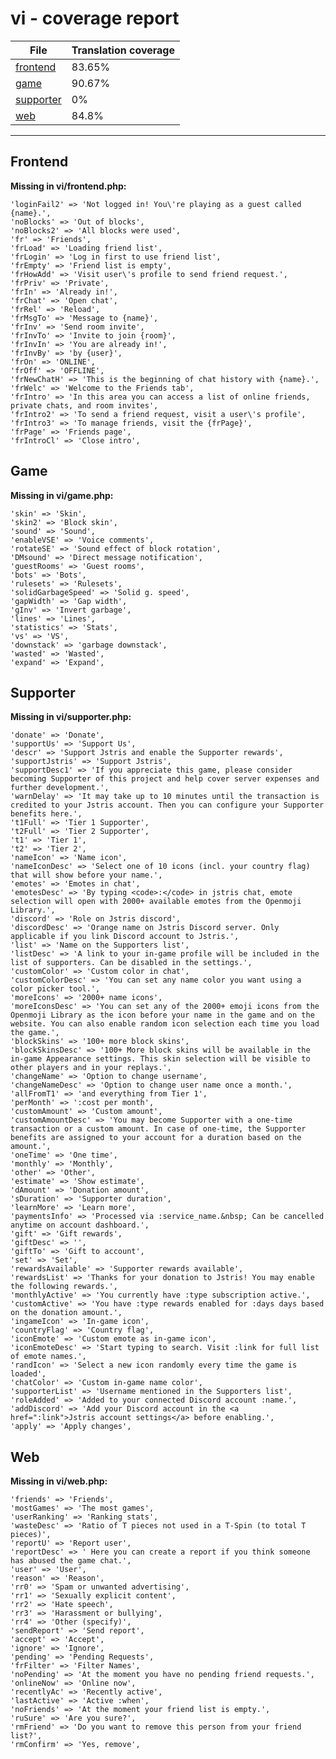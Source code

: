 <link rel="stylesheet" href="style.css">

# vi - coverage report

<table>
<thead>
    <tr>
        <th>File</th>
        <th colspan="2">Translation coverage</th>
    </tr>
</thead>
<tbody>
    <tr><td><a href="#">frontend</a></td><td>83.65%</td><td>
        <div class="pb">
            <span class="pb-fill" style="width: 83.65%;"></span>
        </div>
    </td></tr>
    <tr><td><a href="#">game</a></td><td>90.67%</td><td>
        <div class="pb">
            <span class="pb-fill" style="width: 90.67%;"></span>
        </div>
    </td></tr>
    <tr><td><a href="#">supporter</a></td><td>0%</td><td>
        <div class="pb">
            <span class="pb-fill" style="width: 0%;"></span>
        </div>
    </td></tr>
    <tr><td><a href="#">web</a></td><td>84.8%</td><td>
        <div class="pb">
            <span class="pb-fill" style="width: 84.8%;"></span>
        </div>
    </td></tr>
</tbody></table>

-----------------------

## Frontend

**Missing in vi/frontend.php:**

```
'loginFail2' => 'Not logged in! You\'re playing as a guest called {name}.',
'noBlocks' => 'Out of blocks',
'noBlocks2' => 'All blocks were used',
'fr' => 'Friends',
'frLoad' => 'Loading friend list',
'frLogin' => 'Log in first to use friend list',
'frEmpty' => 'Friend list is empty',
'frHowAdd' => 'Visit user\'s profile to send friend request.',
'frPriv' => 'Private',
'frIn' => 'Already in!',
'frChat' => 'Open chat',
'frRel' => 'Reload',
'frMsgTo' => 'Message to {name}',
'frInv' => 'Send room invite',
'frInvTo' => 'Invite to join {room}',
'frInvIn' => 'You are already in!',
'frInvBy' => 'by {user}',
'frOn' => 'ONLINE',
'frOff' => 'OFFLINE',
'frNewChatH' => 'This is the beginning of chat history with {name}.',
'frWelc' => 'Welcome to the Friends tab',
'frIntro' => 'In this area you can access a list of online friends, private chats, and room invites',
'frIntro2' => 'To send a friend request, visit a user\'s profile',
'frIntro3' => 'To manage friends, visit the {frPage}',
'frPage' => 'Friends page',
'frIntroCl' => 'Close intro',
```

## Game

**Missing in vi/game.php:**

```
'skin' => 'Skin',
'skin2' => 'Block skin',
'sound' => 'Sound',
'enableVSE' => 'Voice comments',
'rotateSE' => 'Sound effect of block rotation',
'DMsound' => 'Direct message notification',
'guestRooms' => 'Guest rooms',
'bots' => 'Bots',
'rulesets' => 'Rulesets',
'solidGarbageSpeed' => 'Solid g. speed',
'gapWidth' => 'Gap width',
'gInv' => 'Invert garbage',
'lines' => 'Lines',
'statistics' => 'Stats',
'vs' => 'VS',
'downstack' => 'garbage downstack',
'wasted' => 'Wasted',
'expand' => 'Expand',
```

## Supporter

**Missing in vi/supporter.php:**

```
'donate' => 'Donate',
'supportUs' => 'Support Us',
'descr' => 'Support Jstris and enable the Supporter rewards',
'supportJstris' => 'Support Jstris',
'supportDesc1' => 'If you appreciate this game, please consider becoming Supporter of this project and help cover server expenses and further development.',
'warnDelay' => 'It may take up to 10 minutes until the transaction is credited to your Jstris account. Then you can configure your Supporter benefits here.',
't1Full' => 'Tier 1 Supporter',
't2Full' => 'Tier 2 Supporter',
't1' => 'Tier 1',
't2' => 'Tier 2',
'nameIcon' => 'Name icon',
'nameIconDesc' => 'Select one of 10 icons (incl. your country flag) that will show before your name.',
'emotes' => 'Emotes in chat',
'emotesDesc' => 'By typing <code>:</code> in jstris chat, emote selection will open with 2000+ available emotes from the Openmoji Library.',
'discord' => 'Role on Jstris discord',
'discordDesc' => 'Orange name on Jstris Discord server. Only applicable if you link Discord account to Jstris.',
'list' => 'Name on the Supporters list',
'listDesc' => 'A link to your in-game profile will be included in the list of supporters. Can be disabled in the settings.',
'customColor' => 'Custom color in chat',
'customColorDesc' => 'You can set any name color you want using a color picker tool.',
'moreIcons' => '2000+ name icons',
'moreIconsDesc' => 'You can set any of the 2000+ emoji icons from the Openmoji Library as the icon before your name in the game and on the website. You can also enable random icon selection each time you load the game.',
'blockSkins' => '100+ more block skins',
'blockSkinsDesc' => '100+ More block skins will be available in the in-game Appearance settings. This skin selection will be visible to other players and in your replays.',
'changeName' => 'Option to change username',
'changeNameDesc' => 'Option to change user name once a month.',
'allFromT1' => 'and everything from Tier 1',
'perMonth' => ':cost per month',
'customAmount' => 'Custom amount',
'customAmountDesc' => 'You may become Supporter with a one-time transaction or a custom amount. In case of one-time, the Supporter benefits are assigned to your account for a duration based on the amount.',
'oneTime' => 'One time',
'monthly' => 'Monthly',
'other' => 'Other',
'estimate' => 'Show estimate',
'dAmount' => 'Donation amount',
'sDuration' => 'Supporter duration',
'learnMore' => 'Learn more',
'paymentsInfo' => 'Processed via :service_name.&nbsp; Can be cancelled anytime on account dashboard.',
'gift' => 'Gift rewards',
'giftDesc' => '',
'giftTo' => 'Gift to account',
'set' => 'Set',
'rewardsAvailable' => 'Supporter rewards available',
'rewardsList' => 'Thanks for your donation to Jstris! You may enable the following rewards.',
'monthlyActive' => 'You currently have :type subscription active.',
'customActive' => 'You have :type rewards enabled for :days days based on the donation amount.',
'ingameIcon' => 'In-game icon',
'countryFlag' => 'Country flag',
'iconEmote' => 'Custom emote as in-game icon',
'iconEmoteDesc' => 'Start typing to search. Visit :link for full list of emote names.',
'randIcon' => 'Select a new icon randomly every time the game is loaded',
'chatColor' => 'Custom in-game name color',
'supporterList' => 'Username mentioned in the Supporters list',
'roleAdded' => 'Added to your connected Discord account :name.',
'addDiscord' => 'Add your Discord account in the <a href=":link">Jstris account settings</a> before enabling.',
'apply' => 'Apply changes',
```

## Web

**Missing in vi/web.php:**

```
'friends' => 'Friends',
'mostGames' => 'The most games',
'userRanking' => 'Ranking stats',
'wasteDesc' => 'Ratio of T pieces not used in a T-Spin (to total T pieces)',
'reportU' => 'Report user',
'reportDesc' => ' Here you can create a report if you think someone has abused the game chat.',
'user' => 'User',
'reason' => 'Reason',
'rr0' => 'Spam or unwanted advertising',
'rr1' => 'Sexually explicit content',
'rr2' => 'Hate speech',
'rr3' => 'Harassment or bullying',
'rr4' => 'Other (specify)',
'sendReport' => 'Send report',
'accept' => 'Accept',
'ignore' => 'Ignore',
'pending' => 'Pending Requests',
'frFilter' => 'Filter Names',
'noPending' => 'At the moment you have no pending friend requests.',
'onlineNow' => 'Online now',
'recentlyAc' => 'Recently active',
'lastActive' => 'Active :when',
'noFriends' => 'At the moment your friend list is empty.',
'ruSure' => 'Are you sure?',
'rmFriend' => 'Do you want to remove this person from your friend list?',
'rmConfirm' => 'Yes, remove',
```

